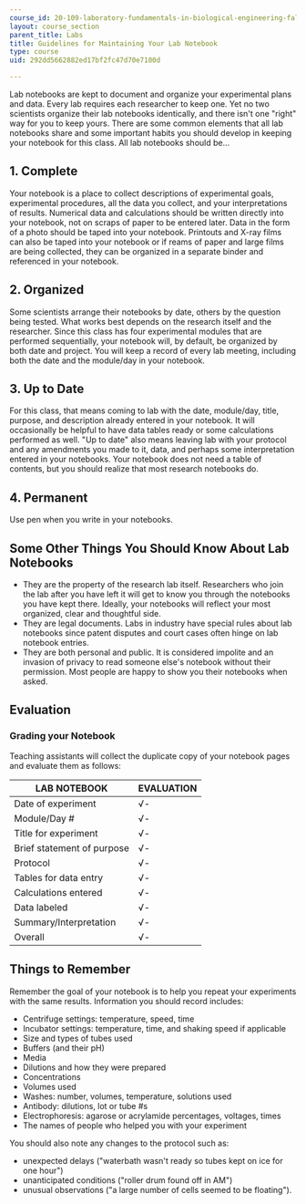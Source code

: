 ```yaml
---
course_id: 20-109-laboratory-fundamentals-in-biological-engineering-fall-2007
layout: course_section
parent_title: Labs
title: Guidelines for Maintaining Your Lab Notebook
type: course
uid: 292dd5662882ed17bf2fc47d70e7100d

---
```


Lab notebooks are kept to document and organize your experimental plans and data. Every lab requires each researcher to keep one. Yet no two scientists organize their lab notebooks identically, and there isn't one "right" way for you to keep yours. There are some common elements that all lab notebooks share and some important habits you should develop in keeping your notebook for this class. All lab notebooks should be...

1\. Complete
------------

Your notebook is a place to collect descriptions of experimental goals, experimental procedures, all the data you collect, and your interpretations of results. Numerical data and calculations should be written directly into your notebook, not on scraps of paper to be entered later. Data in the form of a photo should be taped into your notebook. Printouts and X-ray films can also be taped into your notebook or if reams of paper and large films are being collected, they can be organized in a separate binder and referenced in your notebook.

2\. Organized
-------------

Some scientists arrange their notebooks by date, others by the question being tested. What works best depends on the research itself and the researcher. Since this class has four experimental modules that are performed sequentially, your notebook will, by default, be organized by both date and project. You will keep a record of every lab meeting, including both the date and the module/day in your notebook.

3\. Up to Date
--------------

For this class, that means coming to lab with the date, module/day, title, purpose, and description already entered in your notebook. It will occasionally be helpful to have data tables ready or some calculations performed as well. "Up to date" also means leaving lab with your protocol and any amendments you made to it, data, and perhaps some interpretation entered in your notebooks. Your notebook does not need a table of contents, but you should realize that most research notebooks do.

4\. Permanent
-------------

Use pen when you write in your notebooks.

Some Other Things You Should Know About Lab Notebooks
-----------------------------------------------------

*   They are the property of the research lab itself. Researchers who join the lab after you have left it will get to know you through the notebooks you have kept there. Ideally, your notebooks will reflect your most organized, clear and thoughtful side.
*   They are legal documents. Labs in industry have special rules about lab notebooks since patent disputes and court cases often hinge on lab notebook entries.
*   They are both personal and public. It is considered impolite and an invasion of privacy to read someone else's notebook without their permission. Most people are happy to show you their notebooks when asked.

Evaluation
----------

### Grading your Notebook

Teaching assistants will collect the duplicate copy of your notebook pages and evaluate them as follows:

| LAB NOTEBOOK | EVALUATION |
| --- | --- |
| Date of experiment | √- | √ | √+ |
| Module/Day # | √- | √ | √+ |
| Title for experiment | √- | √ | √+ |
| Brief statement of purpose | √- | √ | √+ |
| Protocol | √- | √ | √+ |
| Tables for data entry | √- | √ | √+ |
| Calculations entered | √- | √ | √+ |
| Data labeled | √- | √ | √+ |
| Summary/Interpretation | √- | √ | √+ |
| Overall | √- | √ | √+ 

Things to Remember
------------------

Remember the goal of your notebook is to help you repeat your experiments with the same results. Information you should record includes:

*   Centrifuge settings: temperature, speed, time
*   Incubator settings: temperature, time, and shaking speed if applicable
*   Size and types of tubes used
*   Buffers (and their pH)
*   Media
*   Dilutions and how they were prepared
*   Concentrations
*   Volumes used
*   Washes: number, volumes, temperature, solutions used
*   Antibody: dilutions, lot or tube #s
*   Electrophoresis: agarose or acrylamide percentages, voltages, times
*   The names of people who helped you with your experiment

You should also note any changes to the protocol such as:

*   unexpected delays ("waterbath wasn't ready so tubes kept on ice for one hour")
*   unanticipated conditions ("roller drum found off in AM")
*   unusual observations ("a large number of cells seemed to be floating").